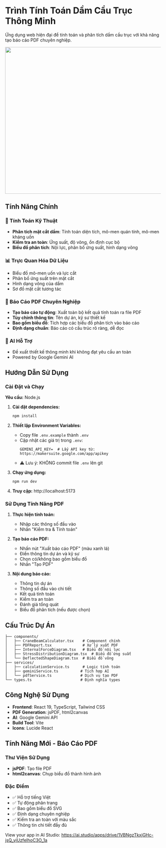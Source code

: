 # Trình Tính Toán Dầm Cầu Trục Thông Minh

Ứng dụng web hiện đại để tính toán và phân tích dầm cầu trục với khả năng tạo báo cáo PDF chuyên nghiệp.

<div align="center">
<img width="1200" height="475" alt="GHBanner" src="https://github.com/user-attachments/assets/0aa67016-6eaf-458a-adb2-6e31a0763ed6" />
</div>

## Tính Năng Chính

### 🔧 Tính Toán Kỹ Thuật
- **Phân tích mặt cắt dầm**: Tính toán diện tích, mô-men quán tính, mô-men kháng uốn
- **Kiểm tra an toàn**: Ứng suất, độ võng, ổn định cục bộ
- **Biểu đồ phân tích**: Nội lực, phân bố ứng suất, hình dạng võng

### 📊 Trực Quan Hóa Dữ Liệu
- Biểu đồ mô-men uốn và lực cắt
- Phân bố ứng suất trên mặt cắt
- Hình dạng võng của dầm
- Sơ đồ mặt cắt tương tác

### 📄 Báo Cáo PDF Chuyên Nghiệp
- **Tạo báo cáo tự động**: Xuất toàn bộ kết quả tính toán ra file PDF
- **Tùy chỉnh thông tin**: Tên dự án, kỹ sư thiết kế
- **Bao gồm biểu đồ**: Tích hợp các biểu đồ phân tích vào báo cáo
- **Định dạng chuẩn**: Báo cáo có cấu trúc rõ ràng, dễ đọc

### 🤖 AI Hỗ Trợ
- Đề xuất thiết kế thông minh khi không đạt yêu cầu an toàn
- Powered by Google Gemini AI

## Hướng Dẫn Sử Dụng

### Cài Đặt và Chạy

**Yêu cầu:** Node.js

1. **Cài đặt dependencies:**
   ```bash
   npm install
   ```

2. **Thiết lập Environment Variables:**
   - Copy file `.env.example` thành `.env`
   - Cập nhật các giá trị trong `.env`:
     ```
     GEMINI_API_KEY=  # Lấy API key từ: https://makersuite.google.com/app/apikey
     ```
   - ⚠️ Lưu ý: KHÔNG commit file `.env` lên git

3. **Chạy ứng dụng:**
   ```bash
   npm run dev
   ```

4. **Truy cập:** http://localhost:5173

### Sử Dụng Tính Năng PDF

1. **Thực hiện tính toán:**
   - Nhập các thông số đầu vào
   - Nhấn "Kiểm tra & Tính toán"

2. **Tạo báo cáo PDF:**
   - Nhấn nút "Xuất báo cáo PDF" (màu xanh lá)
   - Điền thông tin dự án và kỹ sư
   - Chọn có/không bao gồm biểu đồ
   - Nhấn "Tạo PDF"

3. **Nội dung báo cáo:**
   - Thông tin dự án
   - Thông số đầu vào chi tiết
   - Kết quả tính toán
   - Kiểm tra an toàn
   - Đánh giá tổng quát
   - Biểu đồ phân tích (nếu được chọn)

## Cấu Trúc Dự Án

```
├── components/
│   ├── CraneBeamCalculator.tsx    # Component chính
│   ├── PDFReport.tsx              # Xử lý xuất PDF
│   ├── InternalForceDiagram.tsx   # Biểu đồ nội lực
│   ├── StressDistributionDiagram.tsx  # Biểu đồ ứng suất
│   └── DeflectedShapeDiagram.tsx  # Biểu đồ võng
├── services/
│   ├── calculationService.ts      # Logic tính toán
│   ├── geminiService.ts          # Tích hợp AI
│   └── pdfService.ts             # Dịch vụ tạo PDF
└── types.ts                      # Định nghĩa types
```

## Công Nghệ Sử Dụng

- **Frontend**: React 19, TypeScript, Tailwind CSS
- **PDF Generation**: jsPDF, html2canvas
- **AI**: Google Gemini API
- **Build Tool**: Vite
- **Icons**: Lucide React

## Tính Năng Mới - Báo Cáo PDF

### Thư Viện Sử Dụng
- **jsPDF**: Tạo file PDF
- **html2canvas**: Chụp biểu đồ thành hình ảnh

### Đặc Điểm
- ✅ Hỗ trợ tiếng Việt
- ✅ Tự động phân trang
- ✅ Bao gồm biểu đồ SVG
- ✅ Định dạng chuyên nghiệp
- ✅ Kiểm tra an toàn với màu sắc
- ✅ Thông tin chi tiết đầy đủ

View your app in AI Studio: https://ai.studio/apps/drive/1VBNgzTkxjGHc-jsQ_yiUzfeIhoC3O_1a
